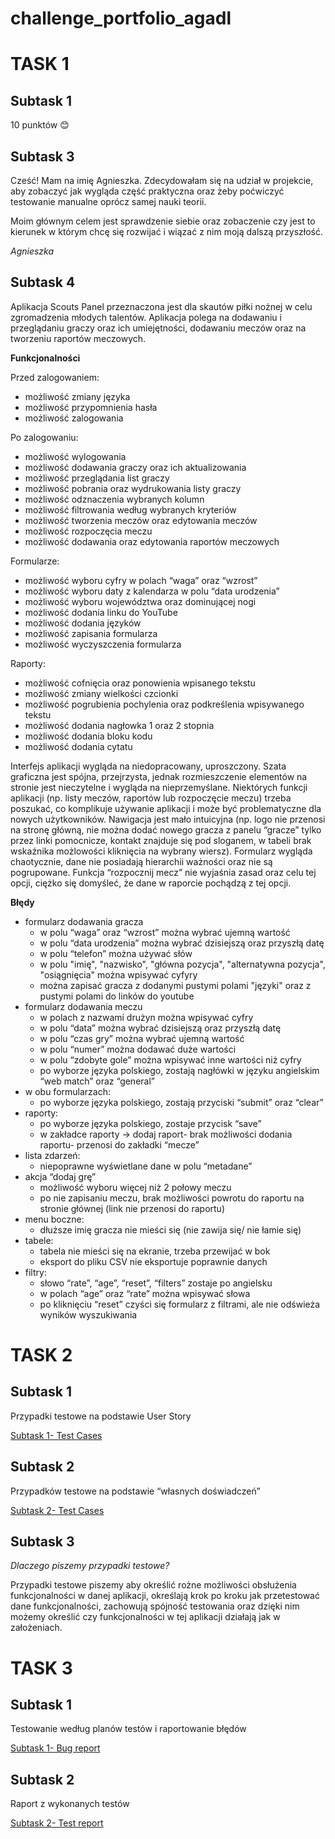 # challenge_portfolio_agadl
# TASK 1
## Subtask 1
10 punktów 😊
## Subtask 3
Cześć! Mam na imię Agnieszka. Zdecydowałam się na udział w projekcie, aby zobaczyć jak wygląda część praktyczna oraz żeby poćwiczyć testowanie manualne oprócz samej nauki teorii. 

Moim głównym celem jest sprawdzenie siebie oraz zobaczenie czy jest to kierunek w którym chcę się rozwijać i wiązać z nim moją dalszą przyszłość. 


*Agnieszka*

## Subtask 4
Aplikacja Scouts Panel przeznaczona jest dla skautów piłki nożnej w celu zgromadzenia młodych talentów. Aplikacja polega na dodawaniu i przeglądaniu graczy oraz ich umiejętności, dodawaniu meczów oraz na tworzeniu raportów meczowych.

**Funkcjonalności**

Przed zalogowaniem:
* możliwość zmiany języka
* możliwość przypomnienia hasła
* możliwość zalogowania
  
Po zalogowaniu:
* możliwość wylogowania
* możliwość dodawania graczy oraz ich aktualizowania
* możliwość przeglądania list graczy
* możliwość pobrania oraz wydrukowania listy graczy
* możliwość odznaczenia wybranych kolumn
* możliwość filtrowania według wybranych kryteriów
* możliwość tworzenia meczów oraz edytowania meczów
* możliwość rozpoczęcia meczu
* możliwość dodawania oraz edytowania raportów meczowych

Formularze:
* możliwość wyboru cyfry w polach “waga” oraz “wzrost”
* możliwość wyboru daty z kalendarza w polu “data urodzenia”
* możliwość wyboru województwa oraz dominującej nogi
* możliwość dodania linku do YouTube
* możliwość dodania języków
* możliwość zapisania formularza
* możliwość wyczyszczenia formularza

Raporty:
* możliwość cofnięcia oraz ponowienia wpisanego tekstu
* możliwość zmiany wielkości czcionki
* możliwość pogrubienia pochylenia oraz podkreślenia wpisywanego tekstu
* możliwość dodania nagłowka 1 oraz 2 stopnia
* możliwość dodania bloku kodu
* możliwość dodania cytatu

Interfejs aplikacji wygląda na niedopracowany, uproszczony. Szata graficzna jest spójna, przejrzysta, jednak rozmieszczenie elementów na stronie jest nieczytelne i wygląda na nieprzemyślane. Niektórych funkcji aplikacji (np. listy meczów, raportów lub rozpoczęcie meczu) trzeba poszukać, co komplikuje używanie aplikacji i może być problematyczne dla nowych użytkowników. Nawigacja jest mało intuicyjna (np. logo nie przenosi na stronę główną, nie można dodać nowego gracza z panelu “gracze” tylko przez linki pomocnicze, kontakt znajduje się pod sloganem, w tabeli brak wskaźnika możlowości kliknięcia na wybrany wiersz). Formularz wygląda chaotycznie, dane nie posiadają hierarchii ważności oraz nie są pogrupowane. Funkcja “rozpocznij mecz” nie wyjaśnia zasad oraz celu tej opcji, ciężko się domyśleć, że dane w raporcie pochądzą z tej opcji.

**Błędy**

* formularz dodawania gracza
  * w polu “waga” oraz “wzrost” można wybrać ujemną wartość
  * w polu “data urodzenia” można wybrać dzisiejszą oraz przyszłą datę
  * w polu “telefon” można używać słów
  * w polu "imię", "nazwisko", "główna pozycja", "alternatywna pozycja", "osiągnięcia" można wpisywać cyfyry
  * można zapisać gracza z dodanymi pustymi polami "języki" oraz z pustymi polami do linków do youtube
* formularz dodawania meczu
  * w polach z nazwami drużyn można wpisywać cyfry
  * w polu “data” można wybrać dzisiejszą oraz przyszłą datę
  * w polu “czas gry” można wybrać ujemną wartość 
  * w polu “numer” można dodawać duże wartości
  * w polu “zdobyte gole” można wpisywać inne wartości niż cyfry
  * po wyborze języka polskiego, zostają nagłówki w języku angielskim “web match” oraz “general”
* w obu formularzach: 
  * po wyborze języka polskiego, zostają przyciski “submit” oraz “clear”
* raporty: 
  * po wyborze języka polskiego, zostaje przycisk “save”
  * w zakładce raporty -> dodaj raport- brak możliwości dodania raportu- przenosi do zakładki “mecze” 
* lista zdarzeń:
  * niepoprawne wyświetlane dane w polu “metadane”
* akcja “dodaj grę” 
  * możliwość wyboru więcej niż 2 połowy meczu
  * po nie zapisaniu meczu, brak możliwości powrotu do raportu na stronie głównej (link nie przenosi do raportu) 
* menu boczne:
  * dłuższe imię gracza nie mieści się (nie zawija się/ nie łamie się)
* tabele:
  * tabela nie mieści się na ekranie, trzeba przewijać w bok
  * eksport do pliku CSV nie eksportuje poprawnie danych
* filtry:
  * słowo “rate”,  “age”, “reset”, “filters”  zostaje po angielsku
  * w polach “age” oraz “rate” można wpisywać słowa
  * po kliknięciu “reset” czyści się formularz z filtrami, ale nie odświeża wyników wyszukiwania 


# TASK 2
## Subtask 1
Przypadki testowe na podstawie User Story

[Subtask 1- Test Cases](https://docs.google.com/document/d/1x5sTsQI7IxQ1qleXNk3y63XW2KPiHL8rcuWvVYaJn6g/edit)

## Subtask 2
Przypadków testowe na podstawie “własnych doświadczeń”

[Subtask 2- Test Cases](https://docs.google.com/document/d/1TIAIRdCGoh3Ij8Lw7SZsQgytXLdsQKmNmWlpwGDcZKs/edit)

## Subtask 3
*Dlaczego piszemy przypadki testowe?*

Przypadki testowe piszemy aby określić rożne możliwości obsłużenia funkcjonalności w danej aplikacji, określają krok po kroku jak przetestować dane funkcjonalności, zachowują spójność testowania oraz dzięki nim możemy określić czy funkcjonalności w tej aplikacji działają jak w założeniach.


# TASK 3
## Subtask 1
Testowanie według planów testów i raportowanie błędów

[Subtask 1- Bug report](https://docs.google.com/document/d/1zn6VZvY1f6JkUeFM6WFJZrCZsTYoVDdlK1gc_G4ba0Q/edit)

## Subtask 2
Raport z wykonanych testów

[Subtask 2- Test report](https://docs.google.com/document/d/1zazY6ulPNHTESfX71vTq3DC_WG9-BBsXxT9IcacUb6g/edit)
